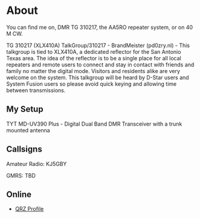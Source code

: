 # About
You can find me on, DMR TG 310217, the AA5RO repeater system, or on 40 M CW.

TG 310217 (XLX410A) TalkGroup/310217 - BrandMeister (pd0zry.nl) - This talkgroup is tied to XLX410A, a dedicated reflector for the San Antonio Texas area. The idea of the reflector is to be a single place for all local repeaters and remote users to connect and stay in contact with friends and family no matter the digital mode. Visitors and residents alike are very welcome on the system. This talkgroup will be heard by D-Star users and System Fusion users so please avoid quick keying and allowing time between transmissions.

## My Setup
TYT MD-UV390 Plus - Digital Dual Band DMR Transceiver with a trunk mounted antenna

## Callsigns
Amateur Radio: KJ5GBY

GMRS: TBD

## Online
* [QRZ Profile](https://www.qrz.com/db/KJ5GBY)

